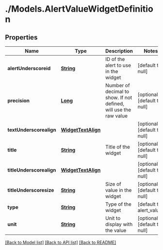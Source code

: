 # ./Models.AlertValueWidgetDefinition
## Properties

Name | Type | Description | Notes
------------ | ------------- | ------------- | -------------
**alertUnderscoreid** | [**String**][1] | ID of the alert to use in the widget | [default to null]
**precision** | [**Long**][2] | Number of decimal to show. If not defined, will use the raw value | [optional] [default to null]
**textUnderscorealign** | [**WidgetTextAlign**][3] |  | [optional] [default to null]
**title** | [**String**][1] | Title of the widget | [optional] [default to null]
**titleUnderscorealign** | [**WidgetTextAlign**][3] |  | [optional] [default to null]
**titleUnderscoresize** | [**String**][1] | Size of value in the widget | [optional] [default to null]
**type** | [**String**][1] | Type of the widget | [default to alert_value]
**unit** | [**String**][1] | Unit to display with the value | [optional] [default to null]

[[Back to Model list]][4] [[Back to API list]][5] [[Back to README]][6]

[1]: string.md
[2]: long.md
[3]: WidgetTextAlign.md
[4]: ../README.md#documentation-for-models
[5]: ../README.md#documentation-for-api-endpoints
[6]: ../README.md
